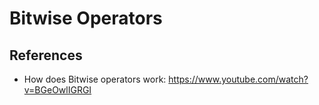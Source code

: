# Bitwise Operators

## References

- How does Bitwise operators work: https://www.youtube.com/watch?v=BGeOwlIGRGI
